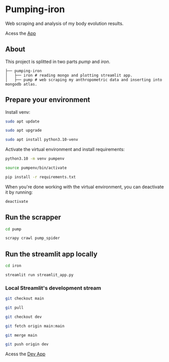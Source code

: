 # Pumping-iron
Web scraping and analysis of my body evolution results.

Acess the [App](https://pumping-iron.streamlit.app/)

## About
This project is splitted in two parts *pump* and *iron*.
```
├── pumping-iron 
│   ├── iron # reading mongo and plotting streamlit app.
│   ├── pump # web scraping my anthropometric data and inserting into mongodb atlas.
```

## Prepare your environment

Install venv:
```bash
sudo apt update

sudo apt upgrade

sudo apt install python3.10-venv
```

Activate the virtual environment and install requirements:
```bash
python3.10 -m venv pumpenv

source pumpenv/bin/activate

pip install -r requirements.txt
```

When you're done working with the virtual environment, you can deactivate it by running:
```bash
deactivate
```
## Run the scrapper

```bash
cd pump

scrapy crawl pump_spider
```

## Run the streamlit app locally

```bash
cd iron

streamlit run streamlit_app.py
```

### Local Streamlit's development stream

```bash
git checkout main

git pull

git checkout dev

git fetch origin main:main

git merge main

git push origin dev
```

Acess the [Dev App](https://pumping-iron-dev.streamlit.app/)
